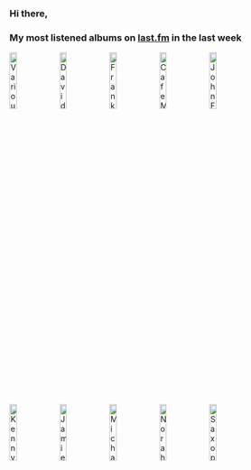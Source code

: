 ### Hi there, 

### My most listened albums on [last.fm](https://www.last.fm/user/jfdesignnet) in the last week

[<img src='https://lastfm.freetls.fastly.net/i/u/300x300/3201753810ef5d69481662b8e09fb3c1.jpg' width='16%' height='16%' alt='Various Artists - 100 Greatest Christmas Songs Ever'>](https://www.last.fm/music/various%2bartists/100%2bgreatest%2bchristmas%2bsongs%2bever)&nbsp;
[<img src='https://lastfm.freetls.fastly.net/i/u/300x300/d2bbe993f8e0b92d68f457dd5d4acf62.png' width='16%' height='16%' alt='David Schultz - Christmas Piano (Vol. 4)'>](https://www.last.fm/music/david%2bschultz/christmas%2bpiano%2b%2528vol.%2b4%2529)&nbsp;
[<img src='https://lastfm.freetls.fastly.net/i/u/300x300/aaf70a7291bae226261d6e360776502c.jpg' width='16%' height='16%' alt='Frank Sinatra - Ultimate Christmas'>](https://www.last.fm/music/frank%2bsinatra/ultimate%2bchristmas)&nbsp;
[<img src='https://lastfm.freetls.fastly.net/i/u/300x300/cbec8ec047c21033135845b077833143.jpg' width='16%' height='16%' alt='Cafe Music BGM channel - Christmas Jazz 2022'>](https://www.last.fm/music/cafe%2bmusic%2bbgm%2bchannel/christmas%2bjazz%2b2022)&nbsp;
[<img src='https://lastfm.freetls.fastly.net/i/u/300x300/731fa8274f25a8b5019c414c7e08ee35.jpg' width='16%' height='16%' alt='John Fulford Music - Holiday Jazz'>](https://www.last.fm/music/john%2bfulford%2bmusic/holiday%2bjazz)&nbsp;
<br>
[<img src='https://lastfm.freetls.fastly.net/i/u/300x300/b252620e6c10c139a563e861ced88f3a.jpg' width='16%' height='16%' alt='Kenny G - The Classic Christmas Album'>](https://www.last.fm/music/kenny%2bg/the%2bclassic%2bchristmas%2balbum)&nbsp;
[<img src='https://lastfm.freetls.fastly.net/i/u/300x300/3dfe788981b9c71903abbb5ed9d1f43b.jpg' width='16%' height='16%' alt='Jamie Cullum - The Pianoman at Christmas (The Complete Edition)'>](https://www.last.fm/music/jamie%2bcullum/the%2bpianoman%2bat%2bchristmas%2b%2528the%2bcomplete%2bedition%2529)&nbsp;
[<img src='https://lastfm.freetls.fastly.net/i/u/300x300/d40551abbc08130b690acc64e51c6607.png' width='16%' height='16%' alt='Michael Bublé - Christmas (Deluxe 10th Anniversary Edition)'>](https://www.last.fm/music/michael%2bbubl%25c3%25a9/christmas%2b%2528deluxe%2b10th%2banniversary%2bedition%2529)&nbsp;
[<img src='https://lastfm.freetls.fastly.net/i/u/300x300/7f3ab00fc2864d73cb4903995eb64e4e.jpg' width='16%' height='16%' alt='Norah Jones - I Dream Of Christmas (Deluxe)'>](https://www.last.fm/music/norah%2bjones/i%2bdream%2bof%2bchristmas%2b%2528deluxe%2529)&nbsp;
[<img src='https://lastfm.freetls.fastly.net/i/u/300x300/088bb92a3669433537cdb76d6ae1fa7d.jpg' width='16%' height='16%' alt='Saxophone Dreamsound - Sax Christmas'>](https://www.last.fm/music/saxophone%2bdreamsound/sax%2bchristmas)&nbsp;
<br>
